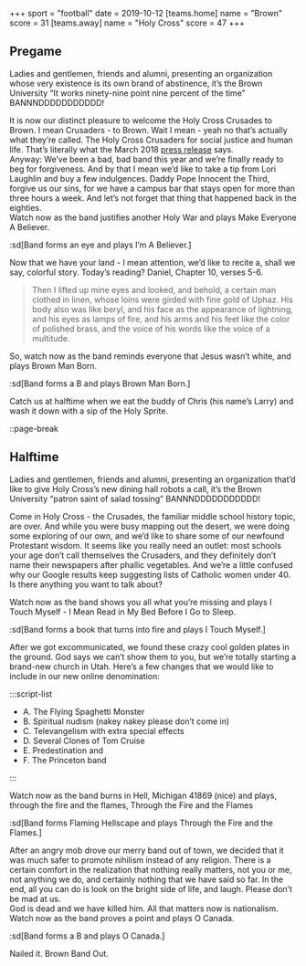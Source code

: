 +++
sport = "football"
date = 2019-10-12
[teams.home]
name = "Brown"
score = 31
[teams.away]
name = "Holy Cross"
score = 47
+++

## Pregame

Ladies and gentlemen, friends and alumni, presenting an organization whose very existence is its own brand of abstinence, it’s the Brown University “It works ninety-nine point nine percent of the time” BANNNDDDDDDDDDDD!

It is now our distinct pleasure to welcome the Holy Cross Crusades to Brown. I mean Crusaders - to Brown. Wait I mean - yeah no that’s actually what they’re called. The Holy Cross Crusaders for social justice and human life. That’s literally what the March 2018 [press release](https://www.holycross.edu/crusader-moniker-and-mascot/update-crusader-imagery) says.\
Anyway: We’ve been a bad, bad band this year and we’re finally ready to beg for forgiveness. And by that I mean we’d like to take a tip from Lori Laughlin and buy a few indulgences. Daddy Pope Innocent the Third, forgive us our sins, for we have a campus bar that stays open for more than three hours a week. And let’s not forget that thing that happened back in the eighties.\
Watch now as the band justifies another Holy War and plays Make Everyone A Believer.

:sd[Band forms an eye and plays I’m A Believer.]

Now that we have your land - I mean attention, we’d like to recite a, shall we say, colorful story. Today’s reading? Daniel, Chapter 10, verses 5-6.

> Then I lifted up mine eyes and looked, and behold, a certain man clothed in linen, whose loins were girded with fine gold of Uphaz. His body also was like beryl, and his face as the appearance of lightning, and his eyes as lamps of fire, and his arms and his feet like the color of polished brass, and the voice of his words like the voice of a multitude.

So, watch now as the band reminds everyone that Jesus wasn’t white, and plays Brown Man Born.

:sd[Band forms a B and plays Brown Man Born.]

Catch us at halftime when we eat the buddy of Chris (his name’s Larry) and wash it down with a sip of the Holy Sprite.

::page-break

## Halftime

Ladies and gentlemen, friends and alumni, presenting an organization that’d like to give Holy Cross’s new dining hall robots a call, it’s the Brown University “patron saint of salad tossing” BANNNDDDDDDDDDDD!

Come in Holy Cross - the Crusades, the familiar middle school history topic, are over. And while you were busy mapping out the desert, we were doing some exploring of our own, and we’d like to share some of our newfound Protestant wisdom. It seems like you really need an outlet: most schools your age don’t call themselves the Crusaders, and they definitely don’t name their newspapers after phallic vegetables. And we’re a little confused why our Google results keep suggesting lists of Catholic women under 40. Is there anything you want to talk about?

Watch now as the band shows you all what you’re missing and plays I Touch Myself - I Mean Read in My Bed Before I Go to Sleep.

:sd[Band forms a book that turns into fire and plays I Touch Myself.]

After we got excommunicated, we found these crazy cool golden plates in the ground. God says we can’t show them to you, but we’re totally starting a brand-new church in Utah. Here’s a few changes that we would like to include in our new online denomination:

:::script-list

- A. The Flying Spaghetti Monster
- B. Spiritual nudism (nakey nakey please don’t come in)
- C. Televangelism with extra special effects
- D. Several Clones of Tom Cruise
- E. Predestination and
- F. The Princeton band

:::

Watch now as the band burns in Hell, Michigan 41869 (nice) and plays, through the fire and the flames, Through the Fire and the Flames

:sd[Band forms Flaming Hellscape and plays Through the Fire and the Flames.]

After an angry mob drove our merry band out of town, we decided that it was much safer to promote nihilism instead of any religion. There is a certain comfort in the realization that nothing really matters, not you or me, not anything we do, and certainly nothing that we have said so far. In the end, all you can do is look on the bright side of life, and laugh. Please don’t be mad at us.\
God is dead and we have killed him. All that matters now is nationalism. Watch now as the band proves a point and plays O Canada.

:sd[Band forms a B and plays O Canada.]

Nailed it. Brown Band Out.
